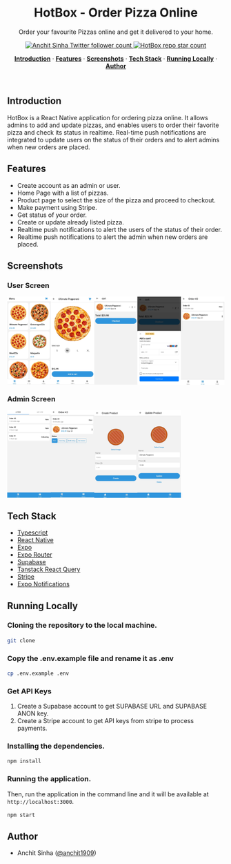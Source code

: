 <h1 align="center">HotBox - Order Pizza Online</h1>

<p align="center">
  Order your favourite Pizzas online and get it delivered to your home.
</p>

<p align="center">
  <a href="https://twitter.com/anchit1909" target="_blank">
    <img src="https://img.shields.io/twitter/follow/anchit1909?style=flat&label=anchit1909&logo=twitter&color=0bf&logoColor=fff" alt="Anchit Sinha Twitter follower count" />
  </a>
  <a href="https://github.com/Anchit1909/hotbox-food-order-react-native" target="_blank">
    <img src="https://img.shields.io/github/stars/Anchit1909/hotbox-food-order-react-native?label=Anchit1909%2FHotBox" alt="HotBox repo star count" />
  </a>
</p>

<p align="center">
  <a href="#introduction"><strong>Introduction</strong></a> ·
  <a href="#features"><strong>Features</strong></a> ·
  <a href="#screenshots"><strong>Screenshots</strong></a> ·
  <a href="#tech-stack"><strong>Tech Stack</strong></a> ·
  <a href="#running-locally"><strong>Running Locally</strong></a> ·
  <a href="#author"><strong>Author</strong></a>
</p>
<br/>

## Introduction

HotBox is a React Native application for ordering pizza online. It allows admins to add and update pizzas, and enables users to order their favorite pizza and check its status in realtime. Real-time push notifications are integrated to update users on the status of their orders and to alert admins when new orders are placed.

## Features

- Create account as an admin or user.
- Home Page with a list of pizzas.
- Product page to select the size of the pizza and proceed to checkout.
- Make payment using Stripe.
- Get status of your order.
- Create or update already listed pizza.
- Realtime push notifications to alert the users of the status of their order.
- Realtime push notifications to alert the admin when new orders are placed.

## Screenshots

### User Screen

<div style="display: flex; flex-direction: 'row';">
  <img src="/assets/images/1.jpg" width=20%>
  <img src="/assets/images/2.jpg" width=20%>
  <img src="/assets/images/3.jpg" width=20%>
  <img src="/assets/images/4.jpg" width=20%>
  <img src="/assets/images/5.jpg" width=20%>
</div>

### Admin Screen

<div style="display: flex; flex-direction: 'row';">
  <img src="/assets/images/6.jpg" width=20%>
  <img src="/assets/images/7.jpg" width=20%>
  <img src="/assets/images/8.jpg" width=20%>
  <img src="/assets/images/9.jpg" width=20%>
</div>

## Tech Stack

- [Typescript](https://www.typescriptlang.org/)
- [React Native](https://reactnative.dev/)
- [Expo](https://expo.dev/)
- [Expo Router](https://docs.expo.dev/router/introduction/)
- [Supabase](https://supabase.com/)
- [Tanstack React Query](https://tanstack.com/query/latest)
- [Stripe](https://stripe.com/)
- [Expo Notifications](https://docs.expo.dev/push-notifications/overview/)

## Running Locally

### Cloning the repository to the local machine.

```bash
git clone
```

### Copy the .env.example file and rename it as .env

```bash
cp .env.example .env
```

### Get API Keys

1. Create a Supabase account to get SUPABASE URL and SUPABASE ANON key.
2. Create a Stripe account to get API keys from stripe to process payments.

### Installing the dependencies.

```bash
npm install
```

### Running the application.

Then, run the application in the command line and it will be available at `http://localhost:3000`.

```bash
npm start
```

## Author

- Anchit Sinha ([@anchit1909](https://twitter.com/anchit1909))
